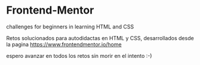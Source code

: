 # Frontend-Mentor
challenges for beginners in learning HTML and CSS

Retos solucionados para autodidactas en HTML y CSS, desarrollados desde la pagina https://www.frontendmentor.io/home

espero avanzar en todos los retos sin morir en el intento :-)
